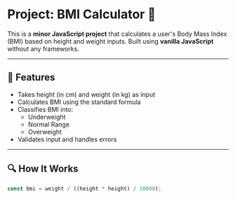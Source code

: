# Project: BMI Calculator 🧮

This is a **minor JavaScript project** that calculates a user's Body Mass Index (BMI) based on height and weight inputs. Built using **vanilla JavaScript** without any frameworks.

---

## 📌 Features

- Takes height (in cm) and weight (in kg) as input
- Calculates BMI using the standard formula
- Classifies BMI into:
  - Underweight
  - Normal Range
  - Overweight
- Validates input and handles errors

---

## 🔍 How It Works

```js
const bmi = weight / ((height * height) / 10000);
